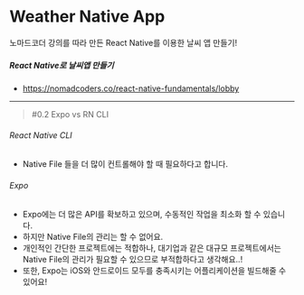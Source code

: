# Weather Native App

노마드코더 강의를 따라 만든 React Native를 이용한 날씨 앱 만들기!

##### React Native로 날씨앱 만들기

-   https://nomadcoders.co/react-native-fundamentals/lobby

---

> #0.2 Expo vs RN CLI

###### React Native CLI

-   Native File 들을 더 많이 컨트롤해야 할 때 필요하다고 합니다.

###### Expo

-   Expo에는 더 많은 API를 확보하고 있으며, 수동적인 작업을 최소화 할 수 있습니다.
-   하지만 Native File의 관리는 할 수 없어요.
-   개인적인 간단한 프로젝트에는 적합하나, 대기업과 같은 대규모 프로젝트에서는
    Native File의 관리가 필요할 수 있으므로 부적합하다고 생각해요..!
-   또한, Expo는 iOS와 안드로이드 모두를 충족시키는 어플리케이션을 빌드해줄 수 있어요!
